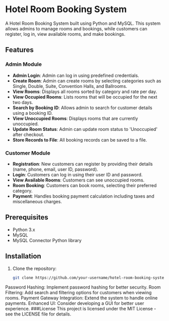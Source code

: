 # Hotel Room Booking System

A Hotel Room Booking System built using Python and MySQL. This system allows admins to manage rooms and bookings, while customers can register, log in, view available rooms, and make bookings. 

## Features

### Admin Module
- **Admin Login**: Admin can log in using predefined credentials.
- **Create Room**: Admin can create rooms by selecting categories such as Single, Double, Suite, Convention Halls, and Ballrooms.
- **View Rooms**: Displays all rooms sorted by category and rate per day.
- **View Occupied Rooms**: Lists rooms that will be occupied for the next two days.
- **Search by Booking ID**: Allows admin to search for customer details using a booking ID.
- **View Unoccupied Rooms**: Displays rooms that are currently unoccupied.
- **Update Room Status**: Admin can update room status to 'Unoccupied' after checkout.
- **Store Records to File**: All booking records can be saved to a file.

### Customer Module
- **Registration**: New customers can register by providing their details (name, phone, email, user ID, password).
- **Login**: Customers can log in using their user ID and password.
- **View Available Rooms**: Customers can see unoccupied rooms.
- **Room Booking**: Customers can book rooms, selecting their preferred category.
- **Payment**: Handles booking payment calculation including taxes and miscellaneous charges.

## Prerequisites

- Python 3.x
- MySQL
- MySQL Connector Python library

## Installation

1. Clone the repository:
   ```bash
   git clone https://github.com/your-username/hotel-room-booking-system.git

Password Hashing: Implement password hashing for better security.
Room Filtering: Add search and filtering options for customers when viewing rooms.
Payment Gateway Integration: Extend the system to handle online payments.
Enhanced UI: Consider developing a GUI for better user experience.
###License
This project is licensed under the MIT License - see the LICENSE file for details.
